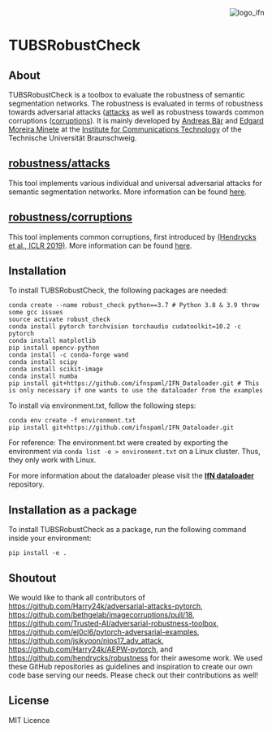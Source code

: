 <img align="right" src="../img/logo_IFN.svg" alt="logo_ifn"> <br/>

# TUBSRobustCheck

## About
TUBSRobustCheck is a toolbox to evaluate the robustness of semantic segmentation networks.
The robustness is evaluated in terms of robustness towards adversarial attacks ([attacks](https://github.com/ifnspaml/TUBSRobustCheck/tree/main/robustness/attacks) as well as robustness towards common corruptions ([corruptions](https://github.com/ifnspaml/TUBSRobustCheck/tree/main/robustness/corruptions)).
It is mainly developed by [Andreas Bär](https://scholar.google.de/citations?user=QMkFXXgAAAAJ&hl=de) and [Edgard Moreira Minete]() at the [Institute for Communications Technology](https://www.tu-braunschweig.de/en/ifn/institute/dept/sv) of the Technische Universität Braunschweig.


## [robustness/attacks](https://github.com/ifnspaml/TUBSRobustCheck/tree/main/robustness/attacks)
This tool implements various individual and universal adversarial attacks for semantic segmentation networks.
More information can be found [here](https://github.com/ifnspaml/TUBSRobustCheck/tree/main/robustness/attacks).


## [robustness/corruptions](https://github.com/ifnspaml/TUBSRobustCheck/tree/main/robustness/corruptions)
This tool implements common corruptions, first introduced by [(Hendrycks et al., ICLR 2019)](https://arxiv.org/pdf/1903.12261.pdf).
More information can be found [here](https://github.com/ifnspaml/TUBSRobustCheck/tree/main/robustness/corruptions).


## Installation
To install TUBSRobustCheck, the following packages are needed:
```
conda create --name robust_check python==3.7 # Python 3.8 & 3.9 throw some gcc issues
source activate robust_check
conda install pytorch torchvision torchaudio cudatoolkit=10.2 -c pytorch
conda install matplotlib
pip install opencv-python
conda install -c conda-forge wand
conda install scipy
conda install scikit-image
conda install numba
pip install git+https://github.com/ifnspaml/IFN_Dataloader.git # This is only necessary if one wants to use the dataloader from the examples
```

To install via environment.txt, follow the following steps:
```
conda env create -f environment.txt
pip install git+https://github.com/ifnspaml/IFN_Dataloader.git
```
For reference: The environment.txt were created by exporting the environment via `conda list -e > environment.txt` on a Linux cluster.
Thus, they only work with Linux.

For more information about the dataloader please visit the [**IfN dataloader**](https://github.com/ifnspaml/IFN_Dataloader) repository.


## Installation as a package
To install TUBSRobustCheck as a package, run the following command inside your environment:

```
pip install -e .
```


## Shoutout
We would like to thank all contributors of
https://github.com/Harry24k/adversarial-attacks-pytorch,
https://github.com/bethgelab/imagecorruptions/pull/18,
https://github.com/Trusted-AI/adversarial-robustness-toolbox,
https://github.com/ej0cl6/pytorch-adversarial-examples,
https://github.com/jsikyoon/nips17_adv_attack,
https://github.com/Harry24k/AEPW-pytorch,
and https://github.com/hendrycks/robustness for their awesome work.
We used these GitHub repositories as guidelines and inspiration to create our own code base serving our needs.
Please check out their contributions as well!


## License
MIT Licence

